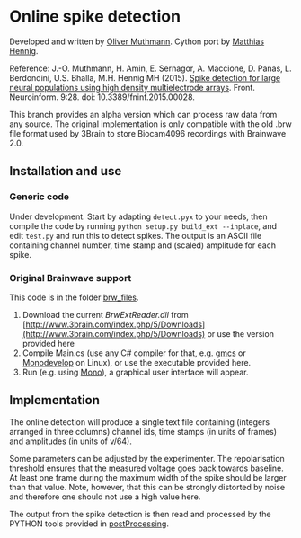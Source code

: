 # Online spike detection

Developed and written by [Oliver Muthmann](ollimuh@googlemail.com). Cython port by [Matthias Hennig](http://homepages.inf.ed.ac.uk/mhennig/index.html).

Reference: J.-O. Muthmann, H. Amin, E. Sernagor, A. Maccione, D. Panas, L. Berdondini, U.S. Bhalla, M.H. Hennig MH (2015). [Spike detection for large neural populations using high density multielectrode arrays](http://journal.frontiersin.org/article/10.3389/fninf.2015.00028/abstract). Front. Neuroinform. 9:28. doi: 10.3389/fninf.2015.00028.

This branch provides an alpha version which can process raw data from any source. The original implementation is only compatible with the old .brw file format used by 3Brain to store Biocam4096 recordings with Brainwave 2.0.

## Installation and use

### Generic code

Under development. Start by adapting `detect.pyx` to your needs, then compile the code by running `python setup.py build_ext --inplace`, and edit `test.py` and run this to detect spikes. The output is an ASCII file containing channel number, time stamp and (scaled) amplitude for each spike.

### Original Brainwave support

This code is in the folder [brw_files](brw_files).

1. Download the current *BrwExtReader.dll* from [http://www.3brain.com/index.php/5/Downloads](http://www.3brain.com/index.php/5/Downloads) or use the version provided here
2. Compile Main.cs (use any C# compiler for that, e.g. [gmcs](http://www.mono-project.com/docs/about-mono/languages/csharp/) or [Monodevelop](http://www.monodevelop.com/) on Linux), or use the executable provided here.
3. Run (e.g. using [Mono](http://www.mono-project.com/)), a graphical user interface will appear.

## Implementation

The online detection will produce a single text file containing (integers arranged in three columns) channel ids, time stamps (in units of frames) and amplitudes (in units of v/64).

Some parameters can be adjusted by the experimenter. The repolarisation threshold ensures that the measured voltage goes back towards baseline. At least one frame during the maximum width of the spike should be larger than that value. Note, however, that this can be strongly distorted by noise and therefore one should not use a high value here.

The output from the spike detection is then read and processed by the PYTHON tools provided in [postProcessing](../postProcessing).
